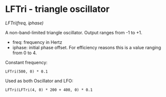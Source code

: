 # LFTri - triangle oscillator

_LFTri(freq, iphase)_

A non-band-limited triangle oscillator. Output ranges from -1 to +1.

- freq: frequency in Hertz
- iphase: initial phase offset. For efficiency reasons this is a value ranging from 0 to 4.

Constant frequency:

	LFTri(500, 0) * 0.1

Used as both Oscillator and LFO:

	LFTri(LFTri(4, 0) * 200 + 400, 0) * 0.1

